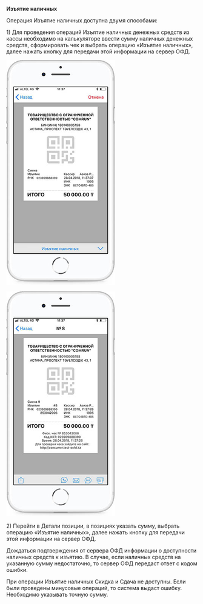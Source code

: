 **Изъятие наличных**

Операция Изъятие наличных доступна двумя способами:

1\) Для проведения операций Изъятие наличных денежных средств из кассы необходимо на калькуляторе ввести сумму наличных денежных средств, сформировать чек и выбрать операцию «Изъятие наличных», далее нажать кнопку для передачи этой информации на сервер ОФД.

![](../assets/photo_2018-04-28_12-50-44.jpg)

![](../assets/photo_2018-04-28_12-50-40.jpg)

2\) Перейти в Детали позиции, в позициях указать сумму, выбрать операцию «Изъятие наличных», далее нажать кнопку для передачи этой информации на сервер ОФД.

Дождаться подтверждения от сервера ОФД информации о доступности наличных средств к изъятию. В случае, если наличных средств на указанную сумму недостаточно, то сервер ОФД передаст ответ с кодом ошибки.

При операции Изъятие наличных Скидка и Сдача не доступны. Если были проведены минусовые операций, то система выдаст ошибку. Необходимо указывать точную сумму.



